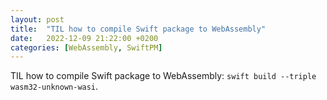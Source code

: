 ```yaml
---
layout: post
title:  "TIL how to compile Swift package to WebAssembly"
date:   2022-12-09 21:22:00 +0200
categories: [WebAssembly, SwiftPM]
---
```

TIL how to compile Swift package to WebAssembly: `swift build --triple wasm32-unknown-wasi`.
